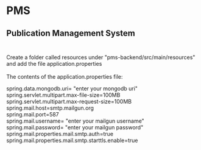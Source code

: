 # PMS
## Publication Management System<br><br>
Create a folder called resources under "pms-backend/src/main/resources" and add the file application.properties<br><br>
The contents of the application.properties file:<br>

spring.data.mongodb.uri= "enter your mongodb uri"<br>
spring.servlet.multipart.max-file-size=100MB<br>
spring.servlet.multipart.max-request-size=100MB<br>
spring.mail.host=smtp.mailgun.org<br>
spring.mail.port=587<br>
spring.mail.username= "enter your mailgun username"<br>
spring.mail.password= "enter your mailgun password"<br>
spring.mail.properties.mail.smtp.auth=true<br>
spring.mail.properties.mail.smtp.starttls.enable=true<br>

